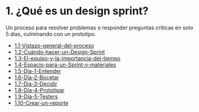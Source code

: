 # 1. ¿Qué es un design sprint?

Un proceso para resolver problemas o responder preguntas criticas en
solo 5 días, culminando con un prototipo.



[comment]:STARTING_GENERATED_TOC

* [1.1-Vistazo-general-del-proceso](<./content/1.1-Vistazo-general-del-proceso.md>)
* [1.2-Cuándo-hacer-un-Design-Sprint](<./content/1.2-Cuándo-hacer-un-Design-Sprint.md>)
* [1.3-El-equipo-y-la-importancia-del-tiempo](<./content/1.3-El-equipo-y-la-importancia-del-tiempo.md>)
* [1.4-Espacio-para-un-Sprint-y-materiales](<./content/1.4-Espacio-para-un-Sprint-y-materiales.md>)
* [1.5-Día-1-Entender](<./content/1.5-Día-1-Entender.md>)
* [1.6-Día-2-Bocetar](<./content/1.6-Día-2-Bocetar.md>)
* [1.7-Día-3-Decidir](<./content/1.7-Día-3-Decidir.md>)
* [1.8-Día-4-Prototipar](<./content/1.8-Día-4-Prototipar.md>)
* [1.9-Día-5-Testers](<./content/1.9-Día-5-Testers.md>)
* [1.10-Crear-un-reporte](<./content/1.10-Crear-un-reporte.md>)

[comment]:ENDING_GENERATED_TOC
